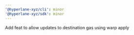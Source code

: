 ```yaml
---
'@hyperlane-xyz/cli': minor
'@hyperlane-xyz/sdk': minor
---
```


Add feat to allow updates to destination gas using warp apply

